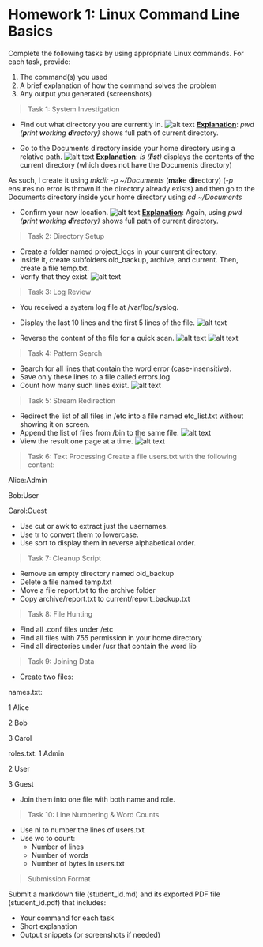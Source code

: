 # Homework 1: Linux Command Line Basics
Complete the following tasks by using appropriate Linux commands. For each task, provide: 
1. The command(s) you used 
2. A brief explanation of how the command solves the problem 
3. Any output you generated (screenshots) 

> Task 1: System Investigation 
* Find out what directory you are currently in.
![alt text](image.png)
<ins>**Explanation**</ins>: *pwd (**p**rint **w**orking **d**irectory)* shows full path of current directory.


* Go to the Documents directory inside your home directory using a relative path. 
![alt text](image-1.png)
<ins>**Explanation**</ins>: *ls (**l**i**s**t)* displays the contents of the current directory (which does not have the Documents directory)

As such, I create it using *mkdir -p ~/Documents* (**m**a**k**e **dir**ectory) (*-p* ensures no error is thrown if the directory already exists) and then go to the Documents directory inside your home directory using *cd ~/Documents*


* Confirm your new location.
![alt text](image-2.png)
<ins>**Explanation**</ins>: Again, using *pwd (**p**rint **w**orking **d**irectory)* shows full path of current directory.


> Task 2: Directory Setup 
* Create a folder named project_logs in your current directory.
* Inside it, create subfolders old_backup, archive, and current. Then, create a file temp.txt. 
* Verify that they exist.
![alt text](image-3.png)

> Task 3: Log Review 
* You received a system log file at /var/log/syslog. 
* Display the last 10 lines and the first 5 lines of the file.
![alt text](image-4.png)


* Reverse the content of the file for a quick scan. 
![alt text](image-5.png)
![alt text](image-6.png)


> Task 4: Pattern Search 
* Search for all lines that contain the word error (case-insensitive). 
* Save only these lines to a file called errors.log. 
* Count how many such lines exist. 
![alt text](image-7.png)


> Task 5: Stream Redirection 
* Redirect the list of all files in /etc into a file named etc_list.txt without showing it on screen. 
* Append the list of files from /bin to the same file.
![alt text](image-8.png)
* View the result one page at a time. 
![alt text](image-9.png)


> Task 6: Text Processing 
Create a file users.txt with the following content: 

Alice:Admin 

Bob:User 

Carol:Guest 
* Use cut or awk to extract just the usernames. 
* Use tr to convert them to lowercase. 
* Use sort to display them in reverse alphabetical order. 

> Task 7: Cleanup Script 
* Remove an empty directory named old_backup 
* Delete a file named temp.txt 
* Move a file report.txt to the archive folder 
* Copy archive/report.txt to current/report_backup.txt 

> Task 8: File Hunting 
* Find all .conf files under /etc 
* Find all files with 755 permission in your home directory 
* Find all directories under /usr that contain the word lib 

> Task 9: Joining Data 
* Create two files: 

names.txt: 

1 Alice 

2 Bob 

3 Carol 

roles.txt: 
1 Admin 

2 User 

3 Guest 
* Join them into one file with both name and role. 

> Task 10: Line Numbering & Word Counts 
* Use nl to number the lines of users.txt 
* Use wc to count: 
    * Number of lines 
    * Number of words 
    * Number of bytes in users.txt 

> Submission Format 

Submit a markdown file (student_id.md) and its exported PDF file (student_id.pdf) that 
includes: 
* Your command for each task 
* Short explanation 
* Output snippets (or screenshots if needed) 